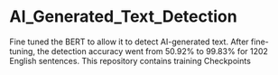 # AI_Generated_Text_Detection
Fine tuned the BERT to allow it to detect AI-generated text. After fine-tuning, the detection accuracy went from 50.92% to 99.83% for 1202 English sentences.
This repository contains training Checkpoints
